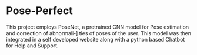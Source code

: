 # Pose-Perfect
This project employs PoseNet, a pretrained CNN model for Pose estimation and correction of abnormali-] ties of poses of the user. This model was then integrated in a self developed website along with a python based Chatbot for Help and Support.
